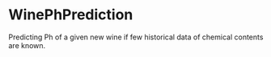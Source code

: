 # WinePhPrediction
Predicting Ph of a given new wine if few historical data of chemical contents are known.
